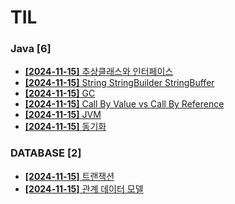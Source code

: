 # TIL
 
### Java [6]
- [**[2024-11-15]**  추상클래스와 인터페이스](https://github.com/A-lass/TIL/blob/main/Java/추상클래스와_인터페이스.md)
- [**[2024-11-15]**  String StringBuilder StringBuffer](https://github.com/A-lass/TIL/blob/main/Java/String_StringBuilder_StringBuffer.md)
- [**[2024-11-15]**  GC](https://github.com/A-lass/TIL/blob/main/Java/GC.md)
- [**[2024-11-15]**  Call By Value vs Call By Reference](https://github.com/A-lass/TIL/blob/main/Java/Call_By_Value_vs_Call_By_Reference.md)
- [**[2024-11-15]**  JVM](https://github.com/A-lass/TIL/blob/main/Java/JVM.md)
- [**[2024-11-15]**  동기화](https://github.com/A-lass/TIL/blob/main/Java/동기화.md)
### DATABASE [2]
- [**[2024-11-15]**  트랜잭션](https://github.com/A-lass/TIL/blob/main/DATABASE/트랜잭션.md)
- [**[2024-11-15]**  관계 데이터 모델](https://github.com/A-lass/TIL/blob/main/DATABASE/관계_데이터_모델.md)
